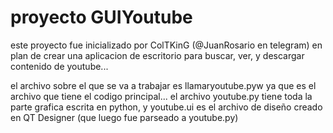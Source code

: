 # proyecto GUIYoutube

este proyecto fue inicializado por ColTKinG (@JuanRosario en telegram) en plan de crear
una aplicacion de escritorio para buscar, ver, y descargar contenido de youtube...

el archivo sobre el que se va a trabajar es llamaryoutube.pyw ya que es el archivo que
tiene el codigo principal... el archivo youtube.py tiene toda la parte grafica escrita
en python, y youtube.ui es el archivo de diseño creado en QT Designer (que luego fue
parseado a youtube.py)